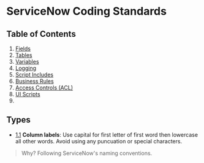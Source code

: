 # ServiceNow Coding Standards

## Table of Contents

1. [Fields](#fields)
2. [Tables](#tables)
3. [Variables](#variables)
4. [Logging](#logging)
4. [Script Includes](#script-includes)
5. [Business Rules](#business-rules)
6. [Access Controls (ACL)](#access-control)
6. [UI Scripts](#ui-scripts)
7. 

## Types
<a name="fields--column-label"></a><a name="1.1"></a>
- [1.1](#fields--column-label) **Column labels**: Use capital for first letter of first word then lowercase all other words. Avoid using any puncuation or special characters.
 > Why? Following ServiceNow's naming conventions.
